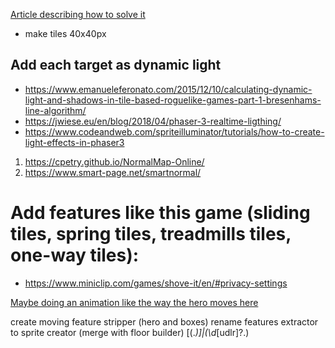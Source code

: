 [Article describing how to solve it](https://www.cs.huji.ac.il/~ai/projects/2012/SokobanWP/)

- make tiles 40x40px

## Add each target as dynamic light
- https://www.emanueleferonato.com/2015/12/10/calculating-dynamic-light-and-shadows-in-tile-based-roguelike-games-part-1-bresenhams-line-algorithm/
- https://jwiese.eu/en/blog/2018/04/phaser-3-realtime-ligthing/
- https://www.codeandweb.com/spriteilluminator/tutorials/how-to-create-light-effects-in-phaser3
  
1. https://cpetry.github.io/NormalMap-Online/
2. https://www.smart-page.net/smartnormal/


# Add features like this game (sliding tiles, spring tiles, treadmills tiles, one-way tiles):
- https://www.miniclip.com/games/shove-it/en/#privacy-settings

[Maybe doing an animation like the way the hero moves here](https://www.youtube.com/watch?v=toY3SVETPSY)


create moving feature stripper (hero and boxes)
rename features extractor to sprite creator (merge with floor builder)
\[(.*)\]|(\d*[udlr]?.)